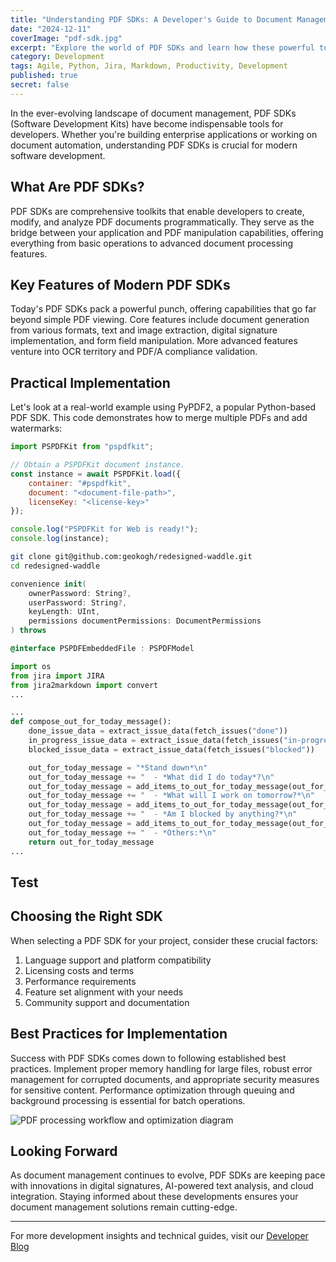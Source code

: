 ```yaml
---
title: "Understanding PDF SDKs: A Developer's Guide to Document Management"
date: "2024-12-11"
coverImage: "pdf-sdk.jpg"
excerpt: "Explore the world of PDF SDKs and learn how these powerful tools can transform your document management capabilities with practical code examples and implementation strategies."
category: Development
tags: Agile, Python, Jira, Markdown, Productivity, Development
published: true
secret: false
---
```


In the ever-evolving landscape of document management, PDF SDKs (Software Development Kits) have become indispensable tools for developers. Whether you're building enterprise applications or working on document automation, understanding PDF SDKs is crucial for modern software development.

## What Are PDF SDKs?

PDF SDKs are comprehensive toolkits that enable developers to create, modify, and analyze PDF documents programmatically. They serve as the bridge between your application and PDF manipulation capabilities, offering everything from basic operations to advanced document processing features.

## Key Features of Modern PDF SDKs

Today's PDF SDKs pack a powerful punch, offering capabilities that go far beyond simple PDF viewing. Core features include document generation from various formats, text and image extraction, digital signature implementation, and form field manipulation. More advanced features venture into OCR territory and PDF/A compliance validation.

## Practical Implementation

Let's look at a real-world example using PyPDF2, a popular Python-based PDF SDK. This code demonstrates how to merge multiple PDFs and add watermarks:

```javascript
import PSPDFKit from "pspdfkit";

// Obtain a PSPDFKit document instance.
const instance = await PSPDFKit.load({
    container: "#pspdfkit",
    document: "<document-file-path>",
    licenseKey: "<license-key>"
});

console.log("PSPDFKit for Web is ready!");
console.log(instance);
```

```bash
git clone git@github.com:geokogh/redesigned-waddle.git
cd redesigned-waddle
```

```swift
convenience init(
    ownerPassword: String?,
    userPassword: String?,
    keyLength: UInt,
    permissions documentPermissions: DocumentPermissions
) throws
```

```objective-c
@interface PSPDFEmbeddedFile : PSPDFModel
```

```python
import os
from jira import JIRA
from jira2markdown import convert
...
```

```python
...
def compose_out_for_today_message():
    done_issue_data = extract_issue_data(fetch_issues("done"))
    in_progress_issue_data = extract_issue_data(fetch_issues("in-progress"))
    blocked_issue_data = extract_issue_data(fetch_issues("blocked"))

    out_for_today_message = "*Stand down*\n"
    out_for_today_message += "  - *What did I do today*?\n"
    out_for_today_message = add_items_to_out_for_today_message(out_for_today_message, done_issue_data)
    out_for_today_message += "  - *What will I work on tomorrow?*\n"
    out_for_today_message = add_items_to_out_for_today_message(out_for_today_message, in_progress_issue_data)
    out_for_today_message += "  - *Am I blocked by anything?*\n"
    out_for_today_message = add_items_to_out_for_today_message(out_for_today_message, blocked_issue_data)
    out_for_today_message += "  - *Others:*\n"
    return out_for_today_message
...
```

## Test

## Choosing the Right SDK

When selecting a PDF SDK for your project, consider these crucial factors:

1. Language support and platform compatibility
2. Licensing costs and terms
3. Performance requirements
4. Feature set alignment with your needs
5. Community support and documentation

## Best Practices for Implementation

Success with PDF SDKs comes down to following established best practices. Implement proper memory handling for large files, robust error management for corrupted documents, and appropriate security measures for sensitive content. Performance optimization through queuing and background processing is essential for batch operations.

![PDF processing workflow and optimization diagram](pdf-processing.jpg)

## Looking Forward

As document management continues to evolve, PDF SDKs are keeping pace with innovations in digital signatures, AI-powered text analysis, and cloud integration. Staying informed about these developments ensures your document management solutions remain cutting-edge.

---
For more development insights and technical guides, visit our [Developer Blog](https://nutrient.io/blog)